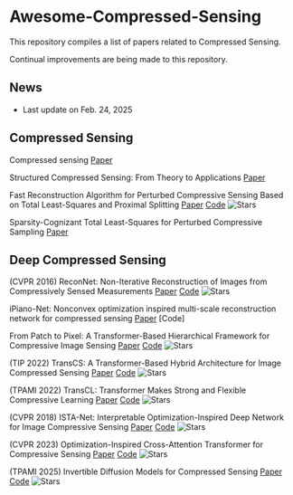 # Awesome-Compressed-Sensing

This repository compiles a list of papers related to Compressed Sensing.

Continual improvements are being made to this repository.

## News

- Last update on Feb. 24, 2025

## Compressed Sensing

Compressed sensing [Paper](https://ieeexplore.ieee.org/abstract/document/1614066)

Structured Compressed Sensing: From Theory to Applications [Paper](https://ieeexplore.ieee.org/abstract/document/5954192)

Fast Reconstruction Algorithm for Perturbed Compressive Sensing Based on Total Least-Squares and Proximal Splitting [Paper](https://arxiv.org/abs/1606.04553) [Code](https://github.com/Reza219/Proximal-gradient-total-least-squares)
 ![Stars](https://img.shields.io/github/stars/Reza219/Proximal-gradient-total-least-squares)

Sparsity-Cognizant Total Least-Squares for Perturbed Compressive Sampling [Paper](https://ieeexplore.ieee.org/abstract/document/5706373/)

## Deep Compressed Sensing

(CVPR 2016) ReconNet: Non-Iterative Reconstruction of Images from Compressively Sensed
Measurements [Paper](https://openaccess.thecvf.com/content_cvpr_2016/papers/Kulkarni_ReconNet_Non-Iterative_Reconstruction_CVPR_2016_paper.pdf) [Code](https://github.com/Chinmayrane16/ReconNet-PyTorch)
![Stars](https://img.shields.io/github/stars/Chinmayrane16/ReconNet-PyTorch)

iPiano-Net: Nonconvex optimization inspired multi-scale reconstruction network for compressed sensing [Paper](https://doi.org/10.1016/j.image.2020.115989) [Code]

From Patch to Pixel: A Transformer-Based Hierarchical Framework for Compressive Image Sensing [Paper](https://ieeexplore.ieee.org/document/10049603) [Code](https://github.com/ICSResearch/TCS-Net)
![Stars](https://img.shields.io/github/stars/ICSResearch/TCS-Net)

(TIP 2022) TransCS: A Transformer-Based Hybrid Architecture for Image Compressed Sensing [Paper](https://ieeexplore.ieee.org/document/9934025/) [Code](https://github.com/ICSResearch/TransCS)
![Stars](https://img.shields.io/github/stars/ICSResearch/TransCS)

(TPAMI 2022) TransCL: Transformer Makes Strong and Flexible Compressive Learning [Paper](https://arxiv.org/abs/2207.11972) [Code](https://github.com/MC-E/TransCL/)
![Stars](https://img.shields.io/github/stars/MC-E/TransCL)

(CVPR 2018) ISTA-Net: Interpretable Optimization-Inspired Deep Network for Image
Compressive Sensing [Paper](https://openaccess.thecvf.com/content_cvpr_2018/papers/Zhang_ISTA-Net_Interpretable_Optimization-Inspired_CVPR_2018_paper.pdf) [Code](https://github.com/jianzhangcs/ISTA-Net-PyTorch)
![Stars](https://img.shields.io/github/stars/jianzhangcs/ISTA-Net-PyTorch)

(CVPR 2023) Optimization-Inspired Cross-Attention Transformer for Compressive Sensing [Paper](https://openaccess.thecvf.com/content/CVPR2023/papers/Song_Optimization-Inspired_Cross-Attention_Transformer_for_Compressive_Sensing_CVPR_2023_paper.pdf) [Code](https://github.com/songjiechong/OCTUF)
![Stars](https://img.shields.io/github/stars/songjiechong/OCTUF)


(TPAMI 2025) Invertible Diffusion Models for Compressed Sensing [Paper](https://ieeexplore.ieee.org/document/10874182) [Code](https://github.com/Guaishou74851/IDM)
![Stars](https://img.shields.io/github/stars/Guaishou74851/IDM)